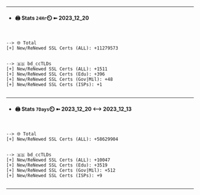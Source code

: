 

---
- #### 🖨️ **Stats** `24Hr`⏲️ ➼ 2023_12_20
```console


--> 🌐 Total
[+] New/ReNewed SSL Certs (ALL): +11279573


--> 🇧🇩 bd_ccTLDs
[+] New/ReNewed SSL Certs (ALL): +1511
[+] New/ReNewed SSL Certs (Edu): +396
[+] New/ReNewed SSL Certs (Gov|Mil): +48
[+] New/ReNewed SSL Certs (ISPs): +1


```

---
- #### 🖨️ **Stats** `7Days`⏲️ ➼ 2023_12_20 <--> 2023_12_13
```console


--> 🌐 Total
[+] New/ReNewed SSL Certs (ALL): +58629904


--> 🇧🇩 bd_ccTLDs
[+] New/ReNewed SSL Certs (ALL): +10047
[+] New/ReNewed SSL Certs (Edu): +3519
[+] New/ReNewed SSL Certs (Gov|Mil): +512
[+] New/ReNewed SSL Certs (ISPs): +9


```

---

